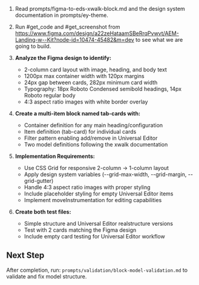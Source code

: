1. Read prompts/figma-to-eds-xwalk-block.md and the design system documentation in prompts/ey-theme.

2. Run #get_code and #get_screenshot from https://www.figma.com/design/a22zeHataamSBeRrqPvwvt/AEM-Landing-w--Kit?node-id=10474-45482&m=dev to see what we are going to build.

3. **Analyze the Figma design to identify:**
   - 2-column card layout with image, heading, and body text
   - 1200px max container width with 120px margins
   - 24px gap between cards, 282px minimum card width
   - Typography: 18px Roboto Condensed semibold headings, 14px Roboto regular body
   - 4:3 aspect ratio images with white border overlay

4. **Create a multi-item block named tab-cards with:**
   - Container definition for any main heading/configuration
   - Item definition (tab-card) for individual cards
   - Filter pattern enabling add/remove in Universal Editor
   - Two model definitions following the xwalk documentation

5. **Implementation Requirements:**
   - Use CSS Grid for responsive 2-column → 1-column layout
   - Apply design system variables (--grid-max-width, --grid-margin, --grid-gutter)
   - Handle 4:3 aspect ratio images with proper styling
   - Include placeholder styling for empty Universal Editor items
   - Implement moveInstrumentation for editing capabilities

6. **Create both test files:**
   - Simple structure and Universal Editor realstructure versions
   - Test with 2 cards matching the Figma design
   - Include empty card testing for Universal Editor workflow

## Next Step
After completion, run: `prompts/validation/block-model-validation.md` to validate and fix model structure.